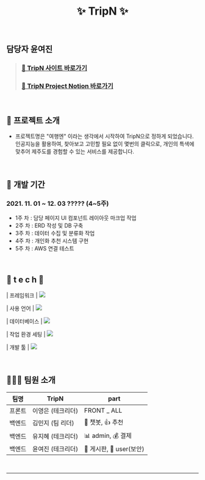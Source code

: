 <h1 align=center>
 ✨ TripN ✨
</h1>
<br/>

##   담당자 윤여진

> ### [🔗 TripN 사이트 바로가기](http://tripn.shop/)
> ### [🔗 TripN Project Notion 바로가기](http://www.notion.so/projectripn//)

<br />

## 🎨 프로젝트 소개

- 프로젝트명은 "여행엔" 이라는 생각에서 시작하여 TripN으로 정하게 되었습니다.
  인공지능을 활용하여, 찾아보고 고민할 필요 없이 몇번의 클릭으로, 개인의 특색에 맞추어 제주도를 경험할 수 있는 서비스를 제공합니다.

  <br />

## 📅 개발 기간

### 2021. 11. 01 ~ 12. 03 ????? (4~5주)

- 1주 차 : 담당 페이지 UI 컴포넌트 레이아웃 마크업 작업
- 2주 차 : ERD 작성 및 DB 구축
- 3주 차 : 데이터 수집 및 분류화 작업
- 4주 차 : 개인화 추천 시스템 구현
- 5주 차 : AWS 연결 테스트

<br />


## 🌹 t e c h 🌹

| 프레임워크     | <img src="https://img.shields.io/badge/Spring-6DB33F?style=flat-square&logo=Spring&logoColor=white"/>

| 사용 언어      | <img src="https://img.shields.io/badge/Java-007396?style=flat-square&logo=Java&logoColor=white"/>

| 데이터베이스   | <img src="https://img.shields.io/badge/MariaDB-003545?style=flat-square&logo=MariaDB&logoColor=white"/>

| 작업 환경 세팅 | <img src="https://img.shields.io/badge/Docker-2496ED?style=flat-square&logo=Docker&logoColor=white"/>

| 개발 툴        | <img src="https://img.shields.io/badge/IntelliJ-000000?style=flat-square&logo=intellijidea&logoColor=white"/>


<br>

## 👩🏻‍🎤 팀원 소개

| 팀명   |        TripN        |          part          |
| ------ | ------------------- | ------------------- |
| 프론트 | 이영은 (테크리더)     |  FRONT _ ALL  |
| 백엔드 | 김민지 (팀 리더)      |  💬 챗봇, 👍 추천  |
| 백엔드 | 유지혜 (테크리더)     |  📊 admin, 💰 결제  |
| 백엔드 | 윤여진 (테크리더)     | 📜 게시판, 🔐 user(보안) |

<br>

---

<br />